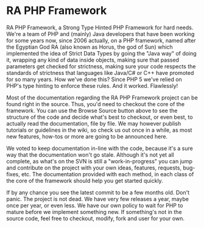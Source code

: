 RA PHP Framework
==============

RA PHP Framework, a Strong Type Hinted PHP Framework for hard needs. We're a team of PHP and (mainly) Java developers that have been working for some years now, since 2006 actually, on a PHP framework, named after the Egyptian God RA (also known as Horus, the god of Sun) which implemented the idea of Strict Data Types by going the "Java way" of doing it, wrapping any kind of data inside objects, making sure that passed parameters get checked for strictness, making sure your code respects the standards of strictness that languages like Java/C# or C++ have promoted for so many years. How we've done this? Since PHP 5 we've relied on PHP's type hinting to enforce these rules. And it worked. Flawlessly! 

Most of the documentation regarding the RA PHP Framework project can be found right in the source. Thus, you'd need to checkout the core of the framework. You can use the Browse Source button above to see the structure of the code and decide what's best to checkout, or even best, to actually read the documentation, file by file. We may however publish tutorials or guidelines in the wiki, so check us out once in a while, as most new features, how-tos or more are going to be announced here.

We voted to keep documentation in-line with the code, because it's a sure way that the documentation won't go stale. Although it's not yet all complete, as what's on the SVN is still a "work-in-progress" you can jump and contribute on the project with your own ideas, features, requests, bug-fixes, etc. The documentation provided with each method, in each class of the core of the framework should help you get started quickly.

If by any chance you see the latest commit to be a few months old. Don't panic. The project is not dead. We have very few releases a year, maybe once per year, or even less. We have our own policy to wait for PHP to mature before we implement something new. If something's not in the source code, feel free to checkout, modify, fork and user for your own.
